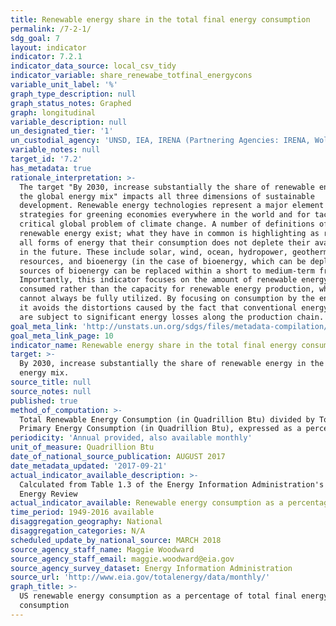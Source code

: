 ```yaml
---
title: Renewable energy share in the total final energy consumption
permalink: /7-2-1/
sdg_goal: 7
layout: indicator
indicator: 7.2.1
indicator_data_source: local_csv_tidy
indicator_variable: share_renewabe_totfinal_energycons
variable_unit_label: '%'
graph_type_description: null
graph_status_notes: Graphed
graph: longitudinal
variable_description: null
un_designated_tier: '1'
un_custodial_agency: 'UNSD, IEA, IRENA (Partnering Agencies: IRENA, Wold Bank, UN Energy)'
variable_notes: null
target_id: '7.2'
has_metadata: true
rationale_interpretation: >-
  The target "By 2030, increase substantially the share of renewable energy in
  the global energy mix" impacts all three dimensions of sustainable
  development. Renewable energy technologies represent a major element in
  strategies for greening economies everywhere in the world and for tackling the
  critical global problem of climate change. A number of definitions of
  renewable energy exist; what they have in common is highlighting as renewable
  all forms of energy that their consumption does not deplete their availability
  in the future. These include solar, wind, ocean, hydropower, geothermal
  resources, and bioenergy (in the case of bioenergy, which can be depleted,
  sources of bioenergy can be replaced within a short to medium-term frame).
  Importantly, this indicator focuses on the amount of renewable energy actually
  consumed rather than the capacity for renewable energy production, which
  cannot always be fully utilized. By focusing on consumption by the end user,
  it avoids the distortions caused by the fact that conventional energy sources
  are subject to significant energy losses along the production chain.
goal_meta_link: 'http://unstats.un.org/sdgs/files/metadata-compilation/Metadata-Goal-7.pdf'
goal_meta_link_page: 10
indicator_name: Renewable energy share in the total final energy consumption
target: >-
  By 2030, increase substantially the share of renewable energy in the global
  energy mix.
source_title: null
source_notes: null
published: true
method_of_computation: >-
  Total Renewable Energy Consumption (in Quadrillion Btu) divided by Total
  Primary Energy Consumption (in Quadrillion Btu), expressed as a percentage
periodicity: 'Annual provided, also available monthly'
unit_of_measure: Quadrillion Btu
date_of_national_source_publication: AUGUST 2017
date_metadata_updated: '2017-09-21'
actual_indicator_available_description: >-
  Calculated from Table 1.3 of the Energy Information Administration's Monthly
  Energy Review
actual_indicator_available: Renewable energy consumption as a percentage of total final energy consumption
time_period: 1949-2016 available
disaggregation_geography: National
disaggregation_categories: N/A
scheduled_update_by_national_source: MARCH 2018
source_agency_staff_name: Maggie Woodward
source_agency_staff_email: maggie.woodward@eia.gov
source_agency_survey_dataset: Energy Information Administration
source_url: 'http://www.eia.gov/totalenergy/data/monthly/'
graph_title: >-
  US renewable energy consumption as a percentage of total final energy
  consumption
---
```

